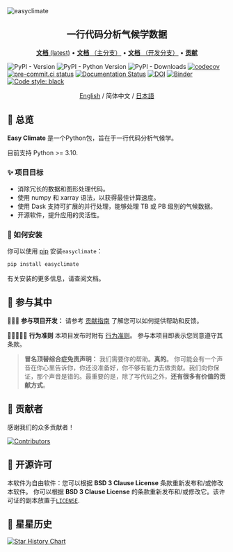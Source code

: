 <img src="https://github.com/shenyulu/easyclimate/blob/main/docs/source/_static/easyclimate-logo.svg?raw=true" alt="easyclimate">

<h2 align="center">一行代码分析气候学数据</h2>

<p align="center">
<a href="https://easyclimate.readthedocs.io/en/latest/"><strong>文档</strong> (latest)</a> •
<a href="https://easyclimate.readthedocs.io/en/main/"><strong>文档</strong> （主分支）</a> •
<a href="https://shenyulu.github.io/easyclimate/"><strong>文档</strong> （开发分支）</a> •
<a href="https://github.com/shenyulu/easyclimate/blob/main/CONTRIBUTING.md"><strong>贡献</strong></a>
</p>

![PyPI - Version](https://img.shields.io/pypi/v/easyclimate)
![PyPI - Python Version](https://img.shields.io/pypi/pyversions/easyclimate)
![PyPI - Downloads](https://img.shields.io/pypi/dm/easyclimate)
[![codecov](https://codecov.io/gh/shenyulu/easyclimate/graph/badge.svg?token=CBG3IO5A5A)](https://codecov.io/gh/shenyulu/easyclimate)
[![pre-commit.ci status](https://results.pre-commit.ci/badge/github/shenyulu/easyclimate/main.svg)](https://results.pre-commit.ci/latest/github/shenyulu/easyclimate/main)
[![Documentation Status](https://readthedocs.org/projects/easyclimate/badge/?version=latest)](https://easyclimate.readthedocs.io/en/latest/?badge=latest)
[![DOI](https://zenodo.org/badge/465206111.svg)](https://zenodo.org/doi/10.5281/zenodo.10279567)
[![Binder](https://mybinder.org/badge_logo.svg)](https://mybinder.org/v2/gh/shenyulu/easyclimate/main?labpath=docs%2Fexample)
[![Code style: black](https://img.shields.io/badge/code%20style-black-000000.svg)](https://github.com/psf/black)

<div align="center">
<center><a href = "../README.md">English</a> / 简体中文 / <a href = "README_ja_JP.md">日本語</a></center>
</div>

## 👋 总览

**Easy Climate** 是一个Python包，旨在于一行代码分析气候学。


目前支持 Python >= 3.10.

### ✨ 项目目标

* 消除冗长的数据和图形处理代码。
* 使用 numpy 和 xarray 语法，以获得最佳计算速度。
* 使用 Dask 支持可扩展的并行处理，能够处理 TB 或 PB 级别的气候数据。
* 开源软件，提升应用的灵活性。

### 🚀 如何安装

你可以使用 [pip](https://pypi.org/project/pip/) 安装`easyclimate`：

```bash
pip install easyclimate
```

有关安装的更多信息，请查阅文档。

## 💫 参与其中

👩🏾‍💻 **参与项目开发：**
请参考
[贡献指南](https://github.com/shenyulu/easyclimate/blob/main/CONTRIBUTING.md)
了解您可以如何提供帮助和反馈。

🧑🏾‍🤝‍🧑🏼 **行为准则**
本项目发布时附有
[行为准则](https://github.com/shenyulu/easyclimate/blob/main/CODE_OF_CONDUCT.md)。
参与本项目即表示您同意遵守其条款。

> **冒名顶替综合症免责声明：**
> 我们需要你的帮助。**真的**。 你可能会有一个声音在你心里告诉你，你还没准备好，你不够有能力去做贡献。我们向你保证，那个声音是错的。最重要的是，除了写代码之外，**还有很多有价值的贡献方式**。

## 🤗 贡献者

感谢我们的众多贡献者！

[![Contributors](https://contrib.rocks/image?repo=shenyulu/easyclimate)](https://github.com/shenyulu/easyclimate/graphs/contributors)

## 🪪 开源许可

本软件为自由软件：您可以根据 **BSD 3 Clause License** 条款重新发布和/或修改本软件。
你可以根据 **BSD 3 Clause License** 的条款重新发布和/或修改它。该许可证的副本放置于[`LICENSE`](https://github.com/shenyulu/easyclimate/blob/main/LICENSE).

## 💎 星星历史

[![Star History Chart](https://api.star-history.com/svg?repos=shenyulu/easyclimate&type=Date)](https://star-history.com/#shenyulu/easyclimate&Date)
